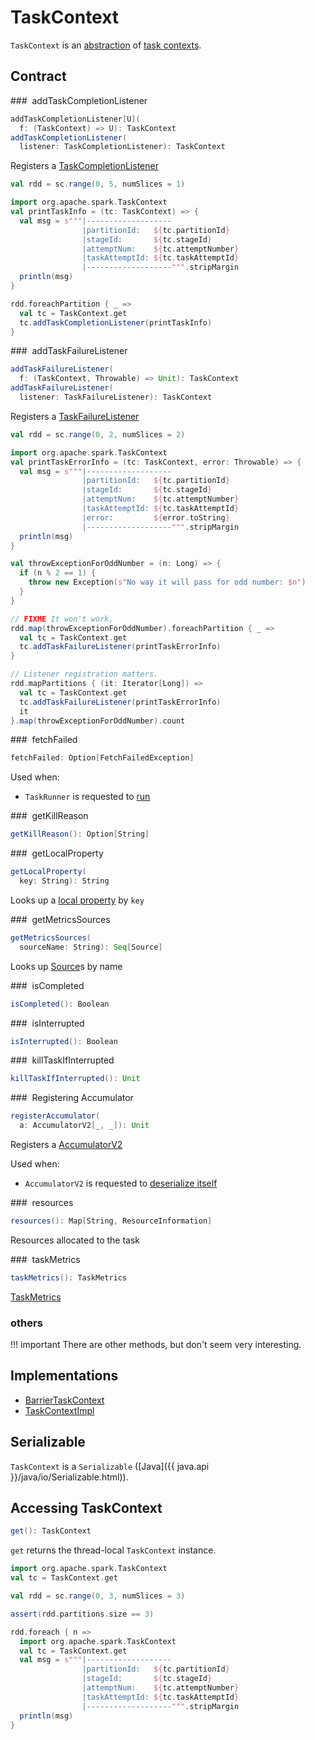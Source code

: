 # TaskContext

`TaskContext` is an [abstraction](#contract) of [task contexts](#implementations).

## Contract

### <span id="addTaskCompletionListener"> addTaskCompletionListener

```scala
addTaskCompletionListener[U](
  f: (TaskContext) => U): TaskContext
addTaskCompletionListener(
  listener: TaskCompletionListener): TaskContext
```

Registers a [TaskCompletionListener](../TaskCompletionListener.md)

```scala
val rdd = sc.range(0, 5, numSlices = 1)

import org.apache.spark.TaskContext
val printTaskInfo = (tc: TaskContext) => {
  val msg = s"""|-------------------
                |partitionId:   ${tc.partitionId}
                |stageId:       ${tc.stageId}
                |attemptNum:    ${tc.attemptNumber}
                |taskAttemptId: ${tc.taskAttemptId}
                |-------------------""".stripMargin
  println(msg)
}

rdd.foreachPartition { _ =>
  val tc = TaskContext.get
  tc.addTaskCompletionListener(printTaskInfo)
}
```

### <span id="addTaskFailureListener"> addTaskFailureListener

```scala
addTaskFailureListener(
  f: (TaskContext, Throwable) => Unit): TaskContext
addTaskFailureListener(
  listener: TaskFailureListener): TaskContext
```

Registers a [TaskFailureListener](../TaskFailureListener.md)

```scala
val rdd = sc.range(0, 2, numSlices = 2)

import org.apache.spark.TaskContext
val printTaskErrorInfo = (tc: TaskContext, error: Throwable) => {
  val msg = s"""|-------------------
                |partitionId:   ${tc.partitionId}
                |stageId:       ${tc.stageId}
                |attemptNum:    ${tc.attemptNumber}
                |taskAttemptId: ${tc.taskAttemptId}
                |error:         ${error.toString}
                |-------------------""".stripMargin
  println(msg)
}

val throwExceptionForOddNumber = (n: Long) => {
  if (n % 2 == 1) {
    throw new Exception(s"No way it will pass for odd number: $n")
  }
}

// FIXME It won't work.
rdd.map(throwExceptionForOddNumber).foreachPartition { _ =>
  val tc = TaskContext.get
  tc.addTaskFailureListener(printTaskErrorInfo)
}

// Listener registration matters.
rdd.mapPartitions { (it: Iterator[Long]) =>
  val tc = TaskContext.get
  tc.addTaskFailureListener(printTaskErrorInfo)
  it
}.map(throwExceptionForOddNumber).count
```

### <span id="fetchFailed"> fetchFailed

```scala
fetchFailed: Option[FetchFailedException]
```

Used when:

* `TaskRunner` is requested to [run](../executor/TaskRunner.md#run)

### <span id="getKillReason"> getKillReason

```scala
getKillReason(): Option[String]
```

### <span id="getLocalProperty"> getLocalProperty

```scala
getLocalProperty(
  key: String): String
```

Looks up a [local property](../SparkContext.md#localProperties) by `key`

### <span id="getMetricsSources"> getMetricsSources

```scala
getMetricsSources(
  sourceName: String): Seq[Source]
```

Looks up [Source](../metrics/Source.md)s by name

### <span id="isCompleted"> isCompleted

```scala
isCompleted(): Boolean
```

### <span id="isInterrupted"> isInterrupted

```scala
isInterrupted(): Boolean
```

### <span id="killTaskIfInterrupted"> killTaskIfInterrupted

```scala
killTaskIfInterrupted(): Unit
```

### <span id="registerAccumulator"> Registering Accumulator

```scala
registerAccumulator(
  a: AccumulatorV2[_, _]): Unit
```

Registers a [AccumulatorV2](../accumulators/AccumulatorV2.md)

Used when:

* `AccumulatorV2` is requested to [deserialize itself](../accumulators/AccumulatorV2.md#readObject)

### <span id="resources"> resources

```scala
resources(): Map[String, ResourceInformation]
```

Resources allocated to the task

### <span id="taskMetrics"> taskMetrics

```scala
taskMetrics(): TaskMetrics
```

[TaskMetrics](../executor/TaskMetrics.md)

### others

!!! important
    There are other methods, but don't seem very interesting.

## Implementations

* [BarrierTaskContext](../barrier-execution-mode/BarrierTaskContext.md)
* [TaskContextImpl](TaskContextImpl.md)

## <span id="Serializable"> Serializable

`TaskContext` is a `Serializable` ([Java]({{ java.api }}/java/io/Serializable.html)).

## <span id="get"> Accessing TaskContext

```scala
get(): TaskContext
```

`get` returns the thread-local `TaskContext` instance.

```scala
import org.apache.spark.TaskContext
val tc = TaskContext.get
```

```scala
val rdd = sc.range(0, 3, numSlices = 3)

assert(rdd.partitions.size == 3)

rdd.foreach { n =>
  import org.apache.spark.TaskContext
  val tc = TaskContext.get
  val msg = s"""|-------------------
                |partitionId:   ${tc.partitionId}
                |stageId:       ${tc.stageId}
                |attemptNum:    ${tc.attemptNumber}
                |taskAttemptId: ${tc.taskAttemptId}
                |-------------------""".stripMargin
  println(msg)
}
```

